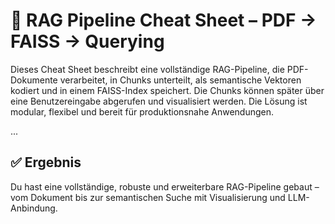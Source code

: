 # 🧠 RAG Pipeline Cheat Sheet – PDF → FAISS → Querying

Dieses Cheat Sheet beschreibt eine vollständige RAG-Pipeline, die PDF-Dokumente verarbeitet, in Chunks unterteilt, als semantische Vektoren kodiert und in einem FAISS-Index speichert. Die Chunks können später über eine Benutzereingabe abgerufen und visualisiert werden. Die Lösung ist modular, flexibel und bereit für produktionsnahe Anwendungen.

...

## ✅ Ergebnis

Du hast eine vollständige, robuste und erweiterbare RAG-Pipeline gebaut – vom Dokument bis zur semantischen Suche mit Visualisierung und LLM-Anbindung.